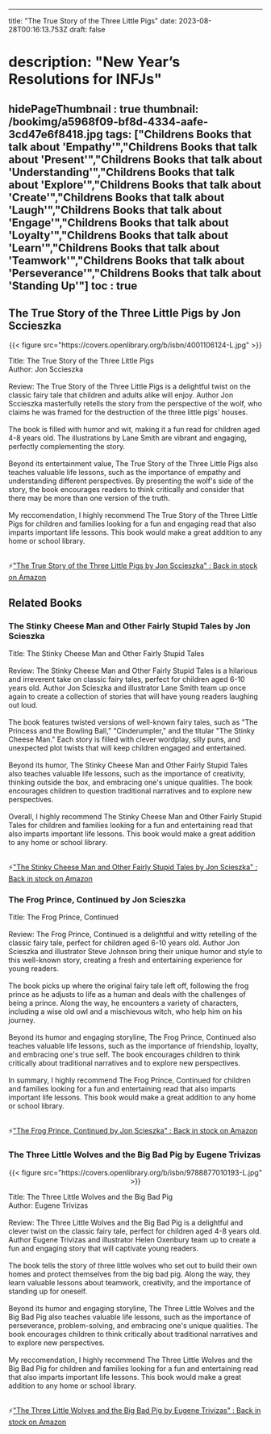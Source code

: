 
---
title: "The True Story of the Three Little Pigs"
date: 2023-08-28T00:16:13.753Z
draft: false
# description: "New Year’s Resolutions for INFJs"
hidePageThumbnail : true
thumbnail: /bookimg/a5968f09-bf8d-4334-aafe-3cd47e6f8418.jpg
tags: ["Childrens Books that talk about 'Empathy'","Childrens Books that talk about 'Present'","Childrens Books that talk about 'Understanding'","Childrens Books that talk about 'Explore'","Childrens Books that talk about 'Create'","Childrens Books that talk about 'Laugh'","Childrens Books that talk about 'Engage'","Childrens Books that talk about 'Loyalty'","Childrens Books that talk about 'Learn'","Childrens Books that talk about 'Teamwork'","Childrens Books that talk about 'Perseverance'","Childrens Books that talk about 'Standing Up'"]
toc : true
---
## The True Story of the Three Little Pigs by Jon Sccieszka

<center>
{{< figure src="https://covers.openlibrary.org/b/isbn/4001106124-L.jpg" >}}
</center>

Title: The True Story of the Three Little Pigs</br>
Author: Jon Sccieszka</br></br>
Review: The True Story of the Three Little Pigs is a delightful twist on the classic fairy tale that children and adults alike will enjoy. Author Jon Sccieszka masterfully retells the story from the perspective of the wolf, who claims he was framed for the destruction of the three little pigs' houses.</br></br>
The book is filled with humor and wit, making it a fun read for children aged 4-8 years old. The illustrations by Lane Smith are vibrant and engaging, perfectly complementing the story.</br></br>
Beyond its entertainment value, The True Story of the Three Little Pigs also teaches valuable life lessons, such as the importance of empathy and understanding different perspectives. By presenting the wolf's side of the story, the book encourages readers to think critically and consider that there may be more than one version of the truth.</br></br>
My reccomendation, I highly recommend The True Story of the Three Little Pigs for children and families looking for a fun and engaging read that also imparts important life lessons. This book would make a great addition to any home or school library.</br></br>

<p>⚡<a id="aflink" href="https://www.amazon.com/gp/search?ie=UTF8&tag=klayu00-20&linkCode=ur2&linkId=6639bed89a8ad8dd2705e40644eb43d3&camp=1789&creative=9325&index=books&keywords=The True Story of the Three Little Pigs by Jon Sccieszka" class="one" target="_blank" title='"The True Story of the Three Little Pigs by Jon Sccieszka" : Back in stock on Amazon'>"The True Story of the Three Little Pigs by Jon Sccieszka" : Back in stock on Amazon</a></p>

## Related Books
### The Stinky Cheese Man and Other Fairly Stupid Tales by Jon Scieszka
Title: The Stinky Cheese Man and Other Fairly Stupid Tales</br></br>
Review: The Stinky Cheese Man and Other Fairly Stupid Tales is a hilarious and irreverent take on classic fairy tales, perfect for children aged 6-10 years old. Author Jon Scieszka and illustrator Lane Smith team up once again to create a collection of stories that will have young readers laughing out loud.</br></br>
The book features twisted versions of well-known fairy tales, such as "The Princess and the Bowling Ball," "Cinderumpler," and the titular "The Stinky Cheese Man." Each story is filled with clever wordplay, silly puns, and unexpected plot twists that will keep children engaged and entertained.</br></br>
Beyond its humor, The Stinky Cheese Man and Other Fairly Stupid Tales also teaches valuable life lessons, such as the importance of creativity, thinking outside the box, and embracing one's unique qualities. The book encourages children to question traditional narratives and to explore new perspectives.</br></br>
Overall, I highly recommend The Stinky Cheese Man and Other Fairly Stupid Tales for children and families looking for a fun and entertaining read that also imparts important life lessons. This book would make a great addition to any home or school library.</br></br>

<p>⚡<a id="aflink" href="https://www.amazon.com/gp/search?ie=UTF8&tag=klayu00-20&linkCode=ur2&linkId=6639bed89a8ad8dd2705e40644eb43d3&camp=1789&creative=9325&index=books&keywords=The Stinky Cheese Man and Other Fairly Stupid Tales by Jon Scieszka" class="one" target="_blank" title='"The Stinky Cheese Man and Other Fairly Stupid Tales by Jon Scieszka" : Back in stock on Amazon'>"The Stinky Cheese Man and Other Fairly Stupid Tales by Jon Scieszka" : Back in stock on Amazon</a></p>

### The Frog Prince, Continued by Jon Scieszka
Title: The Frog Prince, Continued</br></br>
Review: The Frog Prince, Continued is a delightful and witty retelling of the classic fairy tale, perfect for children aged 6-10 years old. Author Jon Scieszka and illustrator Steve Johnson bring their unique humor and style to this well-known story, creating a fresh and entertaining experience for young readers.</br></br>
The book picks up where the original fairy tale left off, following the frog prince as he adjusts to life as a human and deals with the challenges of being a prince. Along the way, he encounters a variety of characters, including a wise old owl and a mischievous witch, who help him on his journey.</br></br>
Beyond its humor and engaging storyline, The Frog Prince, Continued also teaches valuable life lessons, such as the importance of friendship, loyalty, and embracing one's true self. The book encourages children to think critically about traditional narratives and to explore new perspectives.</br></br>
In summary, I highly recommend The Frog Prince, Continued for children and families looking for a fun and entertaining read that also imparts important life lessons. This book would make a great addition to any home or school library.</br></br>

<p>⚡<a id="aflink" href="https://www.amazon.com/gp/search?ie=UTF8&tag=klayu00-20&linkCode=ur2&linkId=6639bed89a8ad8dd2705e40644eb43d3&camp=1789&creative=9325&index=books&keywords=The Frog Prince, Continued by Jon Scieszka" class="one" target="_blank" title='"The Frog Prince, Continued by Jon Scieszka" : Back in stock on Amazon'>"The Frog Prince, Continued by Jon Scieszka" : Back in stock on Amazon</a></p>

### The Three Little Wolves and the Big Bad Pig by Eugene Trivizas
<center>
{{< figure src="https://covers.openlibrary.org/b/isbn/9788877010193-L.jpg" >}}
</center>

Title: The Three Little Wolves and the Big Bad Pig</br>
Author: Eugene Trivizas</br></br>
Review: The Three Little Wolves and the Big Bad Pig is a delightful and clever twist on the classic fairy tale, perfect for children aged 4-8 years old. Author Eugene Trivizas and illustrator Helen Oxenbury team up to create a fun and engaging story that will captivate young readers.</br></br>
The book tells the story of three little wolves who set out to build their own homes and protect themselves from the big bad pig. Along the way, they learn valuable lessons about teamwork, creativity, and the importance of standing up for oneself.</br></br>
Beyond its humor and engaging storyline, The Three Little Wolves and the Big Bad Pig also teaches valuable life lessons, such as the importance of perseverance, problem-solving, and embracing one's unique qualities. The book encourages children to think critically about traditional narratives and to explore new perspectives.</br></br>
My reccomendation, I highly recommend The Three Little Wolves and the Big Bad Pig for children and families looking for a fun and entertaining read that also imparts important life lessons. This book would make a great addition to any home or school library.</br></br>

<p>⚡<a id="aflink" href="https://www.amazon.com/gp/search?ie=UTF8&tag=klayu00-20&linkCode=ur2&linkId=6639bed89a8ad8dd2705e40644eb43d3&camp=1789&creative=9325&index=books&keywords=The Three Little Wolves and the Big Bad Pig by Eugene Trivizas" class="one" target="_blank" title='"The Three Little Wolves and the Big Bad Pig by Eugene Trivizas" : Back in stock on Amazon'>"The Three Little Wolves and the Big Bad Pig by Eugene Trivizas" : Back in stock on Amazon</a></p>
